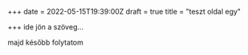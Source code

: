 +++
date = 2022-05-15T19:39:00Z
draft = true
title = "teszt oldal egy"

+++
ide jön a szöveg...

majd később folytatom